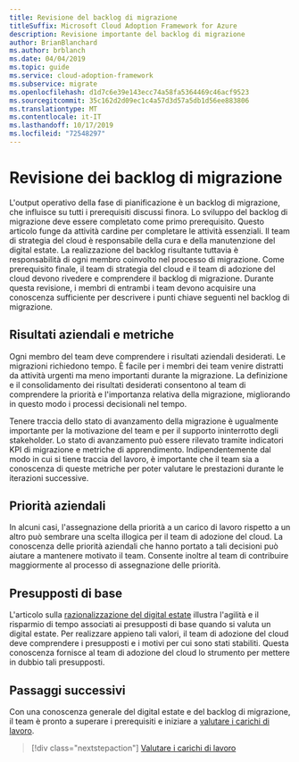 ```yaml
---
title: Revisione del backlog di migrazione
titleSuffix: Microsoft Cloud Adoption Framework for Azure
description: Revisione importante del backlog di migrazione
author: BrianBlanchard
ms.author: brblanch
ms.date: 04/04/2019
ms.topic: guide
ms.service: cloud-adoption-framework
ms.subservice: migrate
ms.openlocfilehash: d1d7c6e39e143ecc74a58fa5364469c46acf9523
ms.sourcegitcommit: 35c162d2d09ec1c4a57d3d57a5db1d56ee883806
ms.translationtype: MT
ms.contentlocale: it-IT
ms.lasthandoff: 10/17/2019
ms.locfileid: "72548297"
---
```

# <a name="migration-backlog-review"></a>Revisione dei backlog di migrazione

L'output operativo della fase di pianificazione è un backlog di migrazione, che influisce su tutti i prerequisiti discussi finora. Lo sviluppo del backlog di migrazione deve essere completato come primo prerequisito. Questo articolo funge da attività cardine per completare le attività essenziali. Il team di strategia del cloud è responsabile della cura e della manutenzione del digital estate. La realizzazione del backlog risultante tuttavia è responsabilità di ogni membro coinvolto nel processo di migrazione. Come prerequisito finale, il team di strategia del cloud e il team di adozione del cloud devono rivedere e comprendere il backlog di migrazione. Durante questa revisione, i membri di entrambi i team devono acquisire una conoscenza sufficiente per descrivere i punti chiave seguenti nel backlog di migrazione.

## <a name="business-outcomes-and-metrics"></a>Risultati aziendali e metriche

Ogni membro del team deve comprendere i risultati aziendali desiderati. Le migrazioni richiedono tempo. È facile per i membri dei team venire distratti da attività urgenti ma meno importanti durante la migrazione. La definizione e il consolidamento dei risultati desiderati consentono al team di comprendere la priorità e l'importanza relativa della migrazione, migliorando in questo modo i processi decisionali nel tempo.

Tenere traccia dello stato di avanzamento della migrazione è ugualmente importante per la motivazione del team e per il supporto ininterrotto degli stakeholder. Lo stato di avanzamento può essere rilevato tramite indicatori KPI di migrazione e metriche di apprendimento. Indipendentemente dal modo in cui si tiene traccia del lavoro, è importante che il team sia a conoscenza di queste metriche per poter valutare le prestazioni durante le iterazioni successive.

## <a name="business-priorities"></a>Priorità aziendali

In alcuni casi, l'assegnazione della priorità a un carico di lavoro rispetto a un altro può sembrare una scelta illogica per il team di adozione del cloud. La conoscenza delle priorità aziendali che hanno portato a tali decisioni può aiutare a mantenere motivato il team. Consente inoltre al team di contribuire maggiormente al processo di assegnazione delle priorità.

## <a name="core-assumptions"></a>Presupposti di base

L'articolo sulla [razionalizzazione del digital estate](../../../digital-estate/rationalize.md) illustra l'agilità e il risparmio di tempo associati ai presupposti di base quando si valuta un digital estate. Per realizzare appieno tali valori, il team di adozione del cloud deve comprendere i presupposti e i motivi per cui sono stati stabiliti. Questa conoscenza fornisce al team di adozione del cloud lo strumento per mettere in dubbio tali presupposti.

## <a name="next-steps"></a>Passaggi successivi

Con una conoscenza generale del digital estate e del backlog di migrazione, il team è pronto a superare i prerequisiti e iniziare a [valutare i carichi di lavoro](../assess/index.md).

> [!div class="nextstepaction"]
> [Valutare i carichi di lavoro](../assess/index.md)
